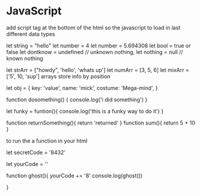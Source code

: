 # JavaScript
add script tag at the bottom of the html so the javascript to load in last
different data types 
<!-- primitive data types --> 
<!-- examples -->
let string = "hello"
let number = 4
let number = 5.694308
let bool = true or false
let dontknow = undefined // unknown nothing,
let nothing = null // known nothing

<!-- reference types this is a link to values -->
<!-- examples -->
<!-- arrays stores info by position -->
let strArr = ["howdy", 'hello', 'whats up']
let numArr = [3, 5, 6]
let mixArr = ['5', 10, 'sup']  <!-- try to avoid mixed type arrays it is bad practice -->
arrays store info by position 
<!-- objects -->
let obj = {
  key: 'value',
  name: 'mick',
  costume: 'Mega-mind',
} <!-- objects have dot notation and they also dont have order inside stores info by KEY VALUE so if you have something that needs info to be in order use an array -->

<!-- function  -->
<!-- example -->
function dosomething() {
  console.log('i did something')
}<!-- to get this data type to work you have to invoke it -->


<!-- THIS IS A CONCEPT FOR THE FUTURE -->
let funky = funtion(){
  console.log('this is a funky way to do it')
}<!-- this is a funky way to write a function  -->

function returnSomething(){
  return 'returned' <!-- returns value from funtions to where the function was called -->
}
function sum(){
  return 5 + 10 
}
<!-- you can only add strings together and when you add a number to a string it converts the number into a string -->
to run the a function in your html
<!-- real app begins below -->

let secretCode = '8432'

let yourCode = ''

function ghost(){
  yourCode += '8'
  console.log(ghost())
  <!-- good practice is testing in devtools to see if it works -->
}
<!-- if you are changing data console.log() the data -->

